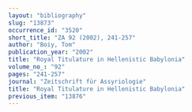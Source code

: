 ```yaml
---
layout: "bibliography"
slug: "13873"
occurrence_id: "3520"
short_title: "ZA 92 (2002), 241-257"
author: "Boiy, Tom"
publication_year: "2002"
title: "Royal Titulature in Hellenistic Babylonia"
volume_no_: "92"
pages: "241-257"
journal: "Zeitschrift für Assyriologie"
title: "Royal Titulature in Hellenistic Babylonia"
previous_item: "13876"
---
```

